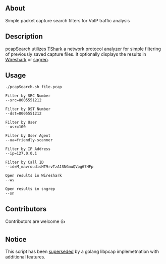 ## About

Simple packet capture search filters for VoIP traffic analysis

## Description

pcapSearch utilizes [TShark](https://www.wireshark.org/docs/wsug_html_chunked/AppToolstshark.html) a network protocol analyzer for simple filtering of previously saved capture files. It optionally displays the results in [Wireshark](https://www.wireshark.org/) or [sngrep](https://github.com/irontec/sngrep).

## Usage

	./pcapSearch.sh file.pcap

	Filter by SRC Number
	--src=8005551212

	Filter by DST Number
 	--dst=8005551212

	Filter by User
	--usr=100

	Filter by User Agent
	--ua=friendly-scanner

	Filter by IP Address
	--ip=127.0.0.1

	Filter by Call ID
	--id=M_mavroudisHT9rvTzA1SNGmuQVpg67HFp

	Open results in Wireshark
	--ws

	Open results in sngrep
	--sn

## Contributors

Contributors are welcome :+1:

## Notice

This script has been [superseded](https://github.com/voicetel/pcapSearch) by a golang libpcap implemetnation with additional features. 
